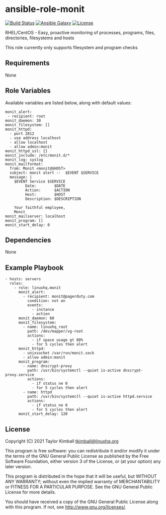 # ansible-role-monit

[![Build Status](https://travis-ci.org/linuxhq/ansible-role-monit.svg?branch=master)](https://travis-ci.org/linuxhq/ansible-role-monit)
[![Ansible Galaxy](https://img.shields.io/badge/ansible--galaxy-monit-blue.svg?style=flat)](https://galaxy.ansible.com/linuxhq/monit)
[![License](https://img.shields.io/badge/license-GPLv3-brightgreen.svg?style=flat)](COPYING)

RHEL/CentOS - Easy, proactive monitoring of processes, programs, files, directories, filesystems and hosts

This role currently only supports filesystem and program checks

## Requirements

None

## Role Variables

Available variables are listed below, along with default values:

    monit_alert:
     - recipient: root
    monit_daemon: 30
    monit_filesystem: []
    monit_httpd:
      - port 2812
      - use address localhost
      - allow localhost
      - allow admin:monit
    monit_httpd_ssl: {}
    monit_include: /etc/monit.d/*
    monit_log: syslog
    monit_mailformat:
      from: Monit <monit@$HOST>
      subject: monit alert --  $EVENT $SERVICE
      message: |
        $EVENT Service $SERVICE
             Date:        $DATE
             Action:      $ACTION
             Host:        $HOST
             Description: $DESCRIPTION

        Your faithful employee,
        Monit
    monit_mailserver: localhost
    monit_program: []
    monit_start_delay: 0

## Dependencies

None

## Example Playbook

    - hosts: servers
      roles:
        - role: linuxhq.monit
          monit_alert:
            - recipient: monit@pagerduty.com
              condition: not on
              events:
                - instance
                - action
          monit_daemon: 60
          monit_filesystem:
            - name: linuxhq_root
              path: /dev/mapper/vg-root
              actions:
                - if space usage gt 80%
                - for 5 cycles then alert
          monit_httpd:
            - unixsocket /var/run/monit.sock
            - allow admin:monit
          monit_program:
            - name: dnscrypt-proxy
              path: /usr/bin/systemctl --quiet is-active dnscrypt-proxy.service
              actions:
                - if status ne 0
                - for 5 cycles then alert
            - name: httpd
              path: /usr/bin/systemctl --quiet is-active httpd.service
              actions:
                - if status ne 0
                - for 5 cycles then alert
          monit_start_delay: 120

## License

Copyright (C) 2021 Taylor Kimball <tkimball@linuxhq.org>

This program is free software: you can redistribute it and/or modify
it under the terms of the GNU General Public License as published by
the Free Software Foundation, either version 3 of the License, or
(at your option) any later version.

This program is distributed in the hope that it will be useful,
but WITHOUT ANY WARRANTY; without even the implied warranty of
MERCHANTABILITY or FITNESS FOR A PARTICULAR PURPOSE. See the
GNU General Public License for more details.

You should have received a copy of the GNU General Public License
along with this program. If not, see <http://www.gnu.org/licenses/>.
